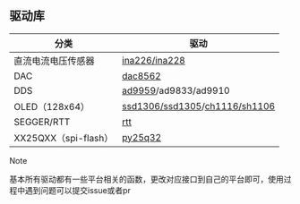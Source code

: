 ## 驱动库

| 分类                 | 驱动                                                         |
| -------------------- | ------------------------------------------------------------ |
| 直流电流电压传感器   | [ina226/ina228](./ina226)                                    |
| DAC                  | [dac8562](./dac8562)                                         |
| DDS                  | [ad9959](./ad9959)/ad9833/ad9910                             |
| OLED（128x64）       | [ssd1306/ssd1305](./oled(12864)/ssd1306)/[ch1116/sh1106](./oled(12864)/ch1116) |
| SEGGER/RTT           | [rtt](./SEGGER/RTT)                                          |
| XX25QXX（spi-flash） | [py25q32](./PY25Q32)                                         |

> [!NOTE]  
> 基本所有驱动都有一些平台相关的函数，更改对应接口到自己的平台即可，使用过程中遇到问题可以提交issue或者pr

